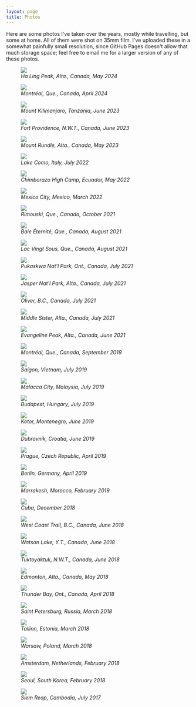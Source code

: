 ```yaml
---
layout: page
title: Photos
---
```


Here are some photos I've taken over the years, mostly while travelling, but some at home.
All of them were shot on 35mm film.
I've uploaded these in a somewhat painfully small resolution, since GitHub Pages doesn't allow
that much storage space; feel free to email me for a larger version of any of these photos.

<figure class="figure">
<img src="/media/travel/haling.jpg" class="center-image">
<figcaption class="caption"><i>Ha Ling Peak, Alta., Canada, May 2024</i></figcaption>
</figure>

<figure class="figure">
<img src="/media/travel/eclipse.jpg" class="center-image">
<figcaption class="caption"><i>Montréal, Que., Canada, April 2024</i></figcaption>
</figure>

<figure class="figure">
<img src="/media/travel/kilimanjaro.jpg" class="center-image">
<figcaption class="caption"><i>Mount Kilimanjaro, Tanzania, June 2023</i></figcaption>
</figure>

<figure class="figure">
<img src="/media/travel/ftprovidence.jpg" class="center-image">
<figcaption class="caption"><i>Fort Providence, N.W.T., Canada, June 2023</i></figcaption>
</figure>

<figure class="figure">
<img src="/media/travel/rundle.jpg" class="center-image">
<figcaption class="caption"><i>Mount Rundle, Alta., Canada, May 2023</i></figcaption>
</figure>

<figure class="figure">
<img src="/media/travel/lakecomo.jpg" class="center-image">
<figcaption class="caption"><i>Lake Como, Italy, July 2022</i></figcaption>
</figure>

<figure class="figure">
<img src="/media/travel/chimborazo.jpg" class="center-image">
<figcaption class="caption"><i>Chimborazo High Camp, Ecuador, May 2022</i></figcaption>
</figure>

<figure class="figure">
<img src="/media/travel/orinoco.jpg" class="center-image">
<figcaption class="caption"><i>Mexico City, Mexico, March 2022</i></figcaption>
</figure>

<figure class="figure">
<img src="/media/travel/rimouski.jpg" class="center-image">
<figcaption class="caption"><i>Rimouski, Que., Canada, October 2021</i></figcaption>
</figure>

<figure class="figure">
<img src="/media/travel/baieeternite.jpg" class="center-image">
<figcaption class="caption"><i>Baie Éternité, Que., Canada, August 2021</i></figcaption>
</figure>

<figure class="figure">
<img src="/media/travel/lacvingtsous.jpg" class="center-image">
<figcaption class="caption"><i>Lac Vingt Sous, Que., Canada, August 2021</i></figcaption>
</figure>

<figure class="figure">
<img src="/media/travel/superior.jpg" class="center-image">
<figcaption class="caption"><i>Pukaskwa Nat'l Park, Ont., Canada, July 2021</i></figcaption>
</figure>

<figure class="figure">
<img src="/media/travel/jasper2021.jpg" class="center-image">
<figcaption class="caption"><i>Jasper Nat'l Park, Alta., Canada, July 2021</i></figcaption>
</figure>

<figure class="figure">
<img src="/media/travel/okanagan2021.jpg" class="center-image">
<figcaption class="caption"><i>Oliver, B.C., Canada, July 2021</i></figcaption>
</figure>

<figure class="figure">
<img src="/media/travel/middlesister.jpg" class="center-image">
<figcaption class="caption"><i>Middle Sister, Alta., Canada, July 2021</i></figcaption>
</figure>

<figure class="figure">
<img src="/media/travel/evangeline.jpg" class="center-image">
<figcaption class="caption"><i>Evangeline Peak, Alta., Canada, June 2021</i></figcaption>
</figure>

<figure class="figure">
<img src="/media/travel/howdareyou.jpg" class="center-image">
<figcaption class="caption"><i>Montréal, Que., Canada, September 2019</i></figcaption>
</figure>

<figure class="figure">
<img src="/media/travel/saigon.jpg" class="center-image">
<figcaption class="caption"><i>Saigon, Vietnam, July 2019</i></figcaption>
</figure>

<figure class="figure">
<img src="/media/travel/malacca.jpg" class="center-image">
<figcaption class="caption"><i>Malacca City, Malaysia, July 2019</i></figcaption>
</figure>

<figure class="figure">
<img src="/media/travel/budapest.jpg" class="center-image">
<figcaption class="caption"><i>Budapest, Hungary, July 2019</i></figcaption>
</figure>

<figure class="figure">
<img src="/media/travel/kotor.jpg" class="center-image">
<figcaption class="caption"><i>Kotor, Montenegro, June 2019</i></figcaption>
</figure>

<figure class="figure">
<img src="/media/travel/dubrovnik.jpg" class="center-image">
<figcaption class="caption"><i>Dubrovnik, Croatia, June 2019</i></figcaption>
</figure>

<figure class="figure">
<img src="/media/travel/cechuvmost.jpg" class="center-image">
<figcaption class="caption"><i>Prague, Czech Republic, April 2019</i></figcaption>
</figure>

<figure class="figure">
<img src="/media/travel/berlin.jpg" class="center-image">
<figcaption class="caption"><i>Berlin, Germany, April 2019</i></figcaption>
</figure>

<figure class="figure">
<img src="/media/travel/marrakesh.jpg" class="center-image">
<figcaption class="caption"><i>Marrakesh, Morocco, February 2019</i></figcaption>
</figure>

<figure class="figure">
<img src="/media/travel/cuba.jpg" class="center-image">
<figcaption class="caption"><i>Cuba, December 2018</i></figcaption>
</figure>

<figure class="figure">
<img src="/media/travel/westcoasttrail.jpg" class="center-image">
<figcaption class="caption"><i>West Coast Trail, B.C., Canada, June 2018</i></figcaption>
</figure>

<figure class="figure">
<img src="/media/travel/watsonlake.jpg" class="center-image">
<figcaption class="caption"><i>Watson Lake, Y.T., Canada, June 2018</i></figcaption>
</figure>

<figure class="figure">
<img src="/media/travel/tuktoyaktuk.jpg" class="center-image">
<figcaption class="caption"><i>Tuktoyaktuk, N.W.T., Canada, June 2018</i></figcaption>
</figure>

<figure class="figure">
<img src="/media/travel/edmontonmay18.jpg" class="center-image">
<figcaption class="caption"><i>Edmonton, Alta., Canada, May 2018</i></figcaption>
</figure>

<figure class="figure">
<img src="/media/travel/thunderbay.jpg" class="center-image">
<figcaption class="caption"><i>Thunder Bay, Ont., Canada, April 2018</i></figcaption>
</figure>

<figure class="figure">
<img src="/media/travel/apraksindvor.jpg" class="center-image">
<figcaption class="caption"><i>Saint Petersburg, Russia, March 2018</i></figcaption>
</figure>

<figure class="figure">
<img src="/media/travel/tallinn.jpg" class="center-image">
<figcaption class="caption"><i>Tallinn, Estonia, March 2018</i></figcaption>
</figure>

<figure class="figure">
<img src="/media/travel/warsaw.jpg" class="center-image">
<figcaption class="caption"><i>Warsaw, Poland, March 2018</i></figcaption>
</figure>

<figure class="figure">
<img src="/media/travel/redcar.jpg" class="center-image">
<figcaption class="caption"><i>Amsterdam, Netherlands, February 2018</i></figcaption>
</figure>

<figure class="figure">
<img src="/media/travel/seoul.jpg" class="center-image">
<figcaption class="caption"><i>Seoul, South Korea, February 2018</i></figcaption>
</figure>

<figure class="figure">
<img src="/media/travel/siemreap.jpg" class="center-image">
<figcaption class="caption"><i>Siem Reap, Cambodia, July 2017</i></figcaption>
</figure>
